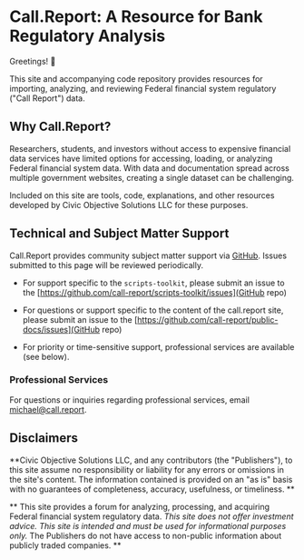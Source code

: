 # Call.Report: A Resource for Bank Regulatory Analysis

Greetings! 👋

This site and accompanying code repository provides resources for importing, analyzing, and reviewing Federal financial system regulatory ("Call Report") data.

## Why Call.Report?

Researchers, students, and investors without access to expensive financial data services have limited options for accessing, loading, or analyzing Federal financial system data. With data and documentation spread across multiple government websites, creating a single dataset can be challenging.

Included on this site are tools, code, explanations, and other resources developed by Civic Objective Solutions LLC for these purposes.

## Technical and Subject Matter Support

Call.Report provides community subject matter support via [GitHub](https://github.com/call-report/support/issues). Issues submitted to this page will be reviewed periodically.

- For support specific to the `scripts-toolkit`, please submit an issue to the [https://github.com/call-report/scripts-toolkit/issues](GitHub repo)

- For questions or support specific to the content of the call.report site, please submit an issue to the [https://github.com/call-report/public-docs/issues](GitHub repo)

- For priority or time-sensitive support, professional services are available (see below).


### Professional Services

For questions or inquiries regarding professional services, email [michael@call.report](michael@call.report).

## Disclaimers

**Civic Objective Solutions LLC, and any contributors (the "Publishers"), to this site assume no responsibility or liability for any errors or omissions in the site's content. The information contained is provided on an "as is" basis with no guarantees of completeness, accuracy, usefulness, or timeliness.
**

**
This site provides a forum for analyzing, processing, and acquiring Federal financial system regulatory data. _This site does not offer investment advice. This site is intended and must be used for informational purposes only._ The Publishers do not have access to non-public information about publicly traded companies.
**
